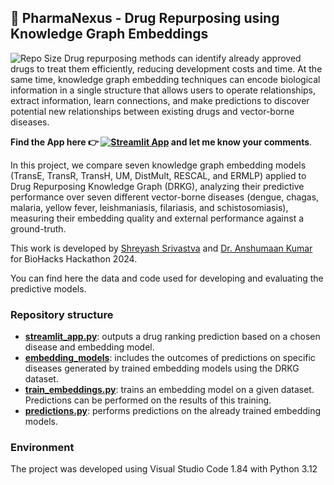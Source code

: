 ## 💊 PharmaNexus - Drug Repurposing using Knowledge Graph Embeddings
![Repo Size](https://img.shields.io/github/repo-size/Sulstice/global-chem)
Drug repurposing methods can identify already approved drugs to treat them efficiently, reducing development costs and time. At the same time, knowledge graph embedding techniques can encode biological information in a single structure that allows users to operate relationships, extract information, learn connections, and make predictions to discover potential new relationships between existing drugs and vector-borne diseases.

**Find the App here :point_right: [![Streamlit App](https://static.streamlit.io/badges/streamlit_badge_black_white.svg)](https://dr-using-kge.streamlit.app/) and let me know your comments**.

In this project, we compare seven knowledge graph embedding models (TransE, TransR, TransH, UM, DistMult, RESCAL, and ERMLP) applied to Drug Repurposing Knowledge Graph (DRKG), analyzing their predictive performance over seven different vector-borne diseases (dengue, chagas, malaria, yellow fever, leishmaniasis, filariasis, and schistosomiasis), measuring their embedding quality and external performance against a ground-truth.

This work is developed by [Shreyash Srivastva](https://www.linkedin.com/in/shreyashsrivastva/) and [Dr. Anshumaan Kumar](https://www.linkedin.com/in/anshumaan-kumar-7a4193281/) for BioHacks Hackathon 2024.

You can find here the data and code used for developing and evaluating the predictive models.

### Repository structure

- **[streamlit_app.py](streamlit_app.py)**: outputs a drug ranking prediction based on a chosen disease and embedding model.
- **[embedding_models](embedding_models)**: includes the outcomes of predictions on specific diseases generated by trained embedding models using the DRKG dataset.
- **[train_embeddings.py](train_embeddings.py)**: trains an embedding model on a given dataset. Predictions can be performed on the results of this training.
- **[predictions.py](predictions.py)**: performs predictions on the already trained embedding models. 

### Environment
The project was developed using Visual Studio Code 1.84 with Python 3.12

